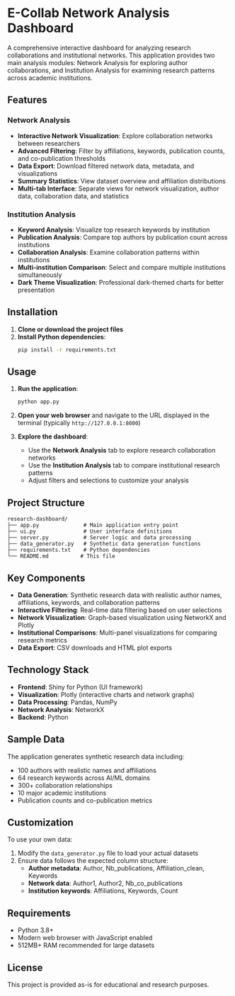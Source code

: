 # E-Collab Network Analysis Dashboard

A comprehensive interactive dashboard for analyzing research collaborations and institutional networks. This application provides two main analysis modules: Network Analysis for exploring author collaborations, and Institution Analysis for examining research patterns across academic institutions.

## Features

### Network Analysis
- **Interactive Network Visualization**: Explore collaboration networks between researchers
- **Advanced Filtering**: Filter by affiliations, keywords, publication counts, and co-publication thresholds
- **Data Export**: Download filtered network data, metadata, and visualizations
- **Summary Statistics**: View dataset overview and affiliation distributions
- **Multi-tab Interface**: Separate views for network visualization, author data, collaboration data, and statistics

### Institution Analysis
- **Keyword Analysis**: Visualize top research keywords by institution
- **Publication Analysis**: Compare top authors by publication count across institutions
- **Collaboration Analysis**: Examine collaboration patterns within institutions
- **Multi-institution Comparison**: Select and compare multiple institutions simultaneously
- **Dark Theme Visualization**: Professional dark-themed charts for better presentation

## Installation

1. **Clone or download the project files**
2. **Install Python dependencies**:
   ```bash
   pip install -r requirements.txt
   ```

## Usage

1. **Run the application**:
   ```bash
   python app.py
   ```

2. **Open your web browser** and navigate to the URL displayed in the terminal (typically `http://127.0.0.1:8000`)

3. **Explore the dashboard**:
   - Use the **Network Analysis** tab to explore research collaboration networks
   - Use the **Institution Analysis** tab to compare institutional research patterns
   - Adjust filters and selections to customize your analysis

## Project Structure

```
research-dashboard/
├── app.py              # Main application entry point
├── ui.py               # User interface definitions
├── server.py           # Server logic and data processing
├── data_generator.py   # Synthetic data generation functions
├── requirements.txt    # Python dependencies
└── README.md          # This file
```

## Key Components

- **Data Generation**: Synthetic research data with realistic author names, affiliations, keywords, and collaboration patterns
- **Interactive Filtering**: Real-time data filtering based on user selections
- **Network Visualization**: Graph-based visualization using NetworkX and Plotly
- **Institutional Comparisons**: Multi-panel visualizations for comparing research metrics
- **Data Export**: CSV downloads and HTML plot exports

## Technology Stack

- **Frontend**: Shiny for Python (UI framework)
- **Visualization**: Plotly (interactive charts and network graphs)
- **Data Processing**: Pandas, NumPy
- **Network Analysis**: NetworkX
- **Backend**: Python

## Sample Data

The application generates synthetic research data including:
- 100 authors with realistic names and affiliations
- 64 research keywords across AI/ML domains
- 300+ collaboration relationships
- 10 major academic institutions
- Publication counts and co-publication metrics

## Customization

To use your own data:
1. Modify the `data_generator.py` file to load your actual datasets
2. Ensure data follows the expected column structure:
   - **Author metadata**: Author, Nb_publications, Affiliation_clean, Keywords
   - **Network data**: Author1, Author2, Nb_co_publications
   - **Institution keywords**: Affiliations, Keywords, Count

## Requirements

- Python 3.8+
- Modern web browser with JavaScript enabled
- 512MB+ RAM recommended for large datasets

## License

This project is provided as-is for educational and research purposes.
